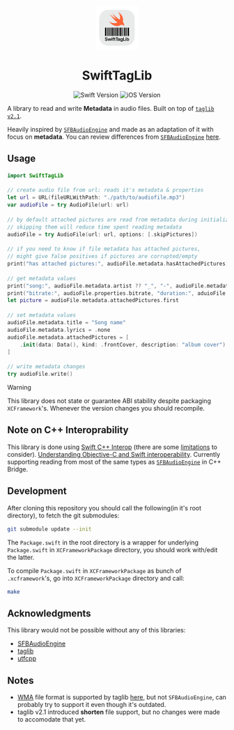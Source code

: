 <div align=center>
<img src="./assets/SwiftTagLib.png" width="20%"/>

# SwiftTagLib
![Swift Version](https://img.shields.io/badge/Swift-5.9+-orange.svg) ![iOS Version](https://img.shields.io/badge/iOS-16+-orange.svg)

</div>

A library to read and write **Metadata** in audio files.
Built on top of [`taglib`](https://github.com/taglib/taglib) [`v2.1`](https://github.com/taglib/taglib/tree/v2.1).

Heavily inspired by [`SFBAudioEngine`](https://github.com/sbooth/SFBAudioEngine/) and made as an adaptation of it with focus on **metadata**. 
You can review differences from [`SFBAudioEngine`](https://github.com/sbooth/SFBAudioEngine/) [here](./Differences-from-SFBAudioEngine-and-how-it-works.md).

## Usage

```swift
import SwiftTagLib

// create audio file from url: reads it's metadata & properties
let url = URL(fileURLWithPath: "./path/to/audiofile.mp3")
var audioFile = try AudioFile(url: url)

// by default attached pictures are read from metadata during initialization
// skipping them will reduce time spent reading metadata
audioFile = try AudioFile(url: url, options: [.skipPictures])

// if you need to know if file metadata has attached pictures,
// might give false positives if pictures are corrupted/empty
print("has attached pictures:", audioFile.metadata.hasAttachedPictures)

// get metadata values
print("song:", audioFile.metadata.artist ?? "_", "-", audioFile.metadata.title ?? "_")
print("bitrate:", audioFile.properties.bitrate, "duration:", aduioFile.properties.duration)
let picture = audioFile.metadata.attachedPictures.first

// set metadata values
audioFile.metadata.title = "Song name"
audioFile.metadata.lyrics = .none
audioFile.metadata.attachedPictures = [
    .init(data: Data(), kind: .frontCover, description: "album cover")
]

// write metadata changes
try audioFile.write()
```

> [!WARNING] 
> This library does not state or guarantee ABI stability despite packaging `XCFramework`'s.
> Whenever the version changes you should recompile.

## Note on C++ Interoprability

This library is done using [Swift C++ Interop](https://www.swift.org/documentation/cxx-interop/) (there are some [limitations](https://www.swift.org/documentation/cxx-interop/status/) to consider).
[Understanding Objective-C and Swift interoperability](https://rderik.com/blog/understanding-objective-c-and-swift-interoperability/).
Currently supporting reading from most of the same types as [`SFBAudioEngine`](https://github.com/sbooth/SFBAudioEngine/) in C++ Bridge.

## Development

After cloning this repository you should call the following(in it's root directory), to fetch the git submodules:
```sh
git submodule update --init
```

The `Package.swift` in the root directory is a wrapper for underlying `Package.swift` in `XCFrameworkPackage` directory, you should work with/edit the latter.

To compile `Package.swift` in `XCFrameworkPackage` as bunch of `.xcframework`'s, go into `XCFrameworkPackage` directory and call:
```sh
make
```

## Acknowledgments

This library would not be possible without any of this libraries:
- [SFBAudioEngine](https://github.com/sbooth/SFBAudioEngine/)
- [taglib](https://github.com/taglib/taglib)
- [utfcpp](https://github.com/nemtrif/utfcpp)

## Notes

- [WMA](https://en.wikipedia.org/wiki/Advanced_Systems_Format) file format is supported by taglib [here](https://taglib.org/api/namespaceTagLib_1_1ASF.html#details), but not `SFBAudioEngine`, can probably try to support it even though it's outdated.
- taglib v2.1 introduced **shorten** file support, but no changes were made to accomodate that yet.
